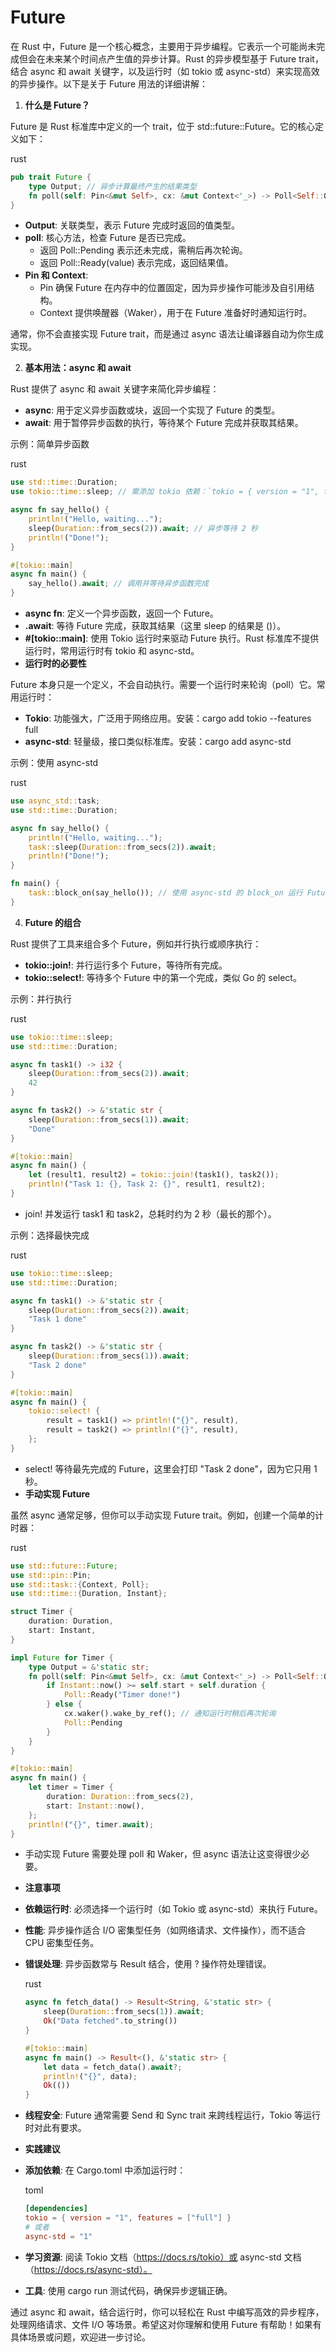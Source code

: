 # Future 

在 Rust 中，Future 是一个核心概念，主要用于异步编程。它表示一个可能尚未完成但会在未来某个时间点产生值的异步计算。Rust 的异步模型基于 Future trait，结合 async 和 await 关键字，以及运行时（如 tokio 或 async-std）来实现高效的异步操作。以下是关于 Future 用法的详细讲解：

1. **什么是 Future？**

Future 是 Rust 标准库中定义的一个 trait，位于 std::future::Future。它的核心定义如下：

rust

```rust
pub trait Future {
    type Output; // 异步计算最终产生的结果类型
    fn poll(self: Pin<&mut Self>, cx: &mut Context<'_>) -> Poll<Self::Output>;
}
```

- **Output**: 关联类型，表示 Future 完成时返回的值类型。
- **poll**: 核心方法，检查 Future 是否已完成。
  - 返回 Poll::Pending 表示还未完成，需稍后再次轮询。
  - 返回 Poll::Ready(value) 表示完成，返回结果值。
- **Pin 和 Context**: 
  - Pin 确保 Future 在内存中的位置固定，因为异步操作可能涉及自引用结构。
  - Context 提供唤醒器（Waker），用于在 Future 准备好时通知运行时。

通常，你不会直接实现 Future trait，而是通过 async 语法让编译器自动为你生成实现。

2. **基本用法：async 和 await**

Rust 提供了 async 和 await 关键字来简化异步编程：

- **async**: 用于定义异步函数或块，返回一个实现了 Future 的类型。
- **await**: 用于暂停异步函数的执行，等待某个 Future 完成并获取其结果。

示例：简单异步函数

rust

```rust
use std::time::Duration;
use tokio::time::sleep; // 需添加 tokio 依赖：`tokio = { version = "1", features = ["full"] }`

async fn say_hello() {
    println!("Hello, waiting...");
    sleep(Duration::from_secs(2)).await; // 异步等待 2 秒
    println!("Done!");
}

#[tokio::main]
async fn main() {
    say_hello().await; // 调用并等待异步函数完成
}
```

- **async fn**: 定义一个异步函数，返回一个 Future。
- **.await**: 等待 Future 完成，获取其结果（这里 sleep 的结果是 ()）。
- **#[tokio::main]**: 使用 Tokio 运行时来驱动 Future 执行。Rust 标准库不提供运行时，常用运行时有 tokio 和 async-std。
- **运行时的必要性**

Future 本身只是一个定义，不会自动执行。需要一个运行时来轮询（poll）它。常用运行时：

- **Tokio**: 功能强大，广泛用于网络应用。安装：cargo add tokio --features full
- **async-std**: 轻量级，接口类似标准库。安装：cargo add async-std

示例：使用 async-std

rust

```rust
use async_std::task;
use std::time::Duration;

async fn say_hello() {
    println!("Hello, waiting...");
    task::sleep(Duration::from_secs(2)).await;
    println!("Done!");
}

fn main() {
    task::block_on(say_hello()); // 使用 async-std 的 block_on 运行 Future
}
```

4. **Future 的组合**

Rust 提供了工具来组合多个 Future，例如并行执行或顺序执行：

- **tokio::join!**: 并行运行多个 Future，等待所有完成。
- **tokio::select!**: 等待多个 Future 中的第一个完成，类似 Go 的 select。

示例：并行执行

rust

```rust
use tokio::time::sleep;
use std::time::Duration;

async fn task1() -> i32 {
    sleep(Duration::from_secs(2)).await;
    42
}

async fn task2() -> &'static str {
    sleep(Duration::from_secs(1)).await;
    "Done"
}

#[tokio::main]
async fn main() {
    let (result1, result2) = tokio::join!(task1(), task2());
    println!("Task 1: {}, Task 2: {}", result1, result2);
}
```

- join! 并发运行 task1 和 task2，总耗时约为 2 秒（最长的那个）。

示例：选择最快完成

rust

```rust
use tokio::time::sleep;
use std::time::Duration;

async fn task1() -> &'static str {
    sleep(Duration::from_secs(2)).await;
    "Task 1 done"
}

async fn task2() -> &'static str {
    sleep(Duration::from_secs(1)).await;
    "Task 2 done"
}

#[tokio::main]
async fn main() {
    tokio::select! {
        result = task1() => println!("{}", result),
        result = task2() => println!("{}", result),
    };
}
```

- select! 等待最先完成的 Future，这里会打印 "Task 2 done"，因为它只用 1 秒。
- **手动实现 Future**

虽然 async 通常足够，但你可以手动实现 Future trait。例如，创建一个简单的计时器：

rust

```rust
use std::future::Future;
use std::pin::Pin;
use std::task::{Context, Poll};
use std::time::{Duration, Instant};

struct Timer {
    duration: Duration,
    start: Instant,
}

impl Future for Timer {
    type Output = &'static str;
    fn poll(self: Pin<&mut Self>, cx: &mut Context<'_>) -> Poll<Self::Output> {
        if Instant::now() >= self.start + self.duration {
            Poll::Ready("Timer done!")
        } else {
            cx.waker().wake_by_ref(); // 通知运行时稍后再次轮询
            Poll::Pending
        }
    }
}

#[tokio::main]
async fn main() {
    let timer = Timer {
        duration: Duration::from_secs(2),
        start: Instant::now(),
    };
    println!("{}", timer.await);
}
```

- 手动实现 Future 需要处理 poll 和 Waker，但 async 语法让这变得很少必要。
- **注意事项**

- **依赖运行时**: 必须选择一个运行时（如 Tokio 或 async-std）来执行 Future。

- **性能**: 异步操作适合 I/O 密集型任务（如网络请求、文件操作），而不适合 CPU 密集型任务。

- **错误处理**: 异步函数常与 Result 结合，使用 ? 操作符处理错误。

  rust

  ```rust
  async fn fetch_data() -> Result<String, &'static str> {
      sleep(Duration::from_secs(1)).await;
      Ok("Data fetched".to_string())
  }
  
  #[tokio::main]
  async fn main() -> Result<(), &'static str> {
      let data = fetch_data().await?;
      println!("{}", data);
      Ok(())
  }
  ```

- **线程安全**: Future 通常需要 Send 和 Sync trait 来跨线程运行，Tokio 等运行时对此有要求。

- **实践建议**

- **添加依赖**: 在 Cargo.toml 中添加运行时：

  toml

  ```toml
  [dependencies]
  tokio = { version = "1", features = ["full"] }
  # 或者
  async-std = "1"
  ```

- **学习资源**: 阅读 Tokio 文档（https://docs.rs/tokio）或 async-std 文档（https://docs.rs/async-std）。

- **工具**: 使用 cargo run 测试代码，确保异步逻辑正确。

通过 async 和 await，结合运行时，你可以轻松在 Rust 中编写高效的异步程序，处理网络请求、文件 I/O 等场景。希望这对你理解和使用 Future 有帮助！如果有具体场景或问题，欢迎进一步讨论。